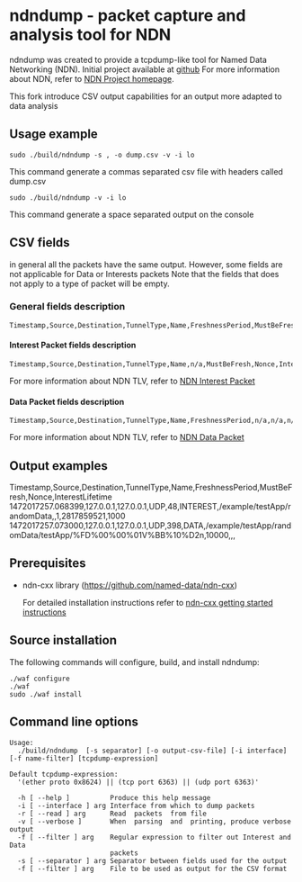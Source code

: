ndndump - packet capture and analysis tool for NDN
==================================================

ndndump was created to provide a tcpdump-like tool for Named Data Networking (NDN).
Initial project available at [github](https://github.com/zhenkai/ndndump/)
For more information about NDN, refer to [NDN Project homepage](http://www.named-data.net/).

This fork introduce CSV output capabilities for an output more adapted to data analysis 

## Usage example

	sudo ./build/ndndump -s , -o dump.csv -v -i lo
	
This command generate a commas separated csv file with headers called dump.csv

	sudo ./build/ndndump -v -i lo
	
This command generate a space separated output on the console

## CSV fields

in general all the packets have the same output. However, some fields are not applicable for Data or Interests packets
Note that the fields that does not apply to a type of packet will be empty.

### General fields description

	Timestamp,Source,Destination,TunnelType,Name,FreshnessPeriod,MustBeFresh,Nonce,InterestLifetime

#### Interest Packet fields description

	Timestamp,Source,Destination,TunnelType,Name,n/a,MustBeFresh,Nonce,InterestLifetime

For more information about NDN TLV, refer to [NDN Interest Packet](http://named-data.net/doc/ndn-tlv/interest.html)


#### Data Packet fields description

	Timestamp,Source,Destination,TunnelType,Name,FreshnessPeriod,n/a,n/a,n/a

For more information about NDN TLV, refer to [NDN Data Packet](http://named-data.net/doc/ndn-tlv/data.html)

## Output examples

Timestamp,Source,Destination,TunnelType,Name,FreshnessPeriod,MustBeFresh,Nonce,InterestLifetime
1472017257.068399,127.0.0.1,127.0.0.1,UDP,48,INTEREST,/example/testApp/randomData,,1,2817859521,1000
1472017257.073000,127.0.0.1,127.0.0.1,UDP,398,DATA,/example/testApp/randomData/testApp/%FD%00%00%01V%BB%10%D2n,10000,,,


## Prerequisites

- ndn-cxx library (https://github.com/named-data/ndn-cxx)

    For detailed installation instructions refer to
    [ndn-cxx getting started instructions](https://github.com/named-data/ndn-cxx)

## Source installation

The following commands will configure, build, and install ndndump:

    ./waf configure
    ./waf
    sudo ./waf install

## Command line options

    Usage:
      ./build/ndndump  [-s separator] [-o output-csv-file] [-i interface] [-f name-filter] [tcpdump-expression]

    Default tcpdump-expression:
      '(ether proto 0x8624) || (tcp port 6363) || (udp port 6363)'

      -h [ --help ]          Produce this help message
      -i [ --interface ] arg Interface from which to dump packets
      -r [ --read ] arg      Read  packets  from file
      -v [ --verbose ]       When  parsing  and  printing, produce verbose output
      -f [ --filter ] arg    Regular expression to filter out Interest and Data
                             packets
      -s [ --separator ] arg Separator between fields used for the output 
      -f [ --filter ] arg    File to be used as output for the CSV format



